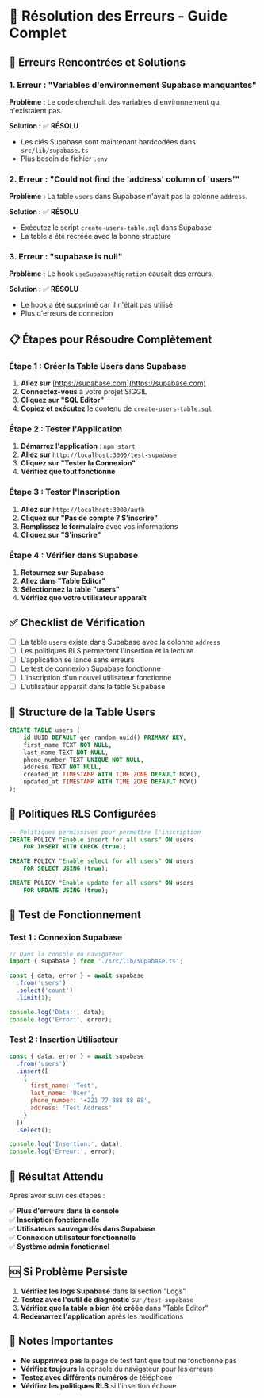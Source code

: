 # 🔧 Résolution des Erreurs - Guide Complet

## 🚨 Erreurs Rencontrées et Solutions

### 1. Erreur : "Variables d'environnement Supabase manquantes"

**Problème :** Le code cherchait des variables d'environnement qui n'existaient pas.

**Solution :** ✅ **RÉSOLU**
- Les clés Supabase sont maintenant hardcodées dans `src/lib/supabase.ts`
- Plus besoin de fichier `.env`

### 2. Erreur : "Could not find the 'address' column of 'users'"

**Problème :** La table `users` dans Supabase n'avait pas la colonne `address`.

**Solution :** ✅ **RÉSOLU**
- Exécutez le script `create-users-table.sql` dans Supabase
- La table a été recréée avec la bonne structure

### 3. Erreur : "supabase is null"

**Problème :** Le hook `useSupabaseMigration` causait des erreurs.

**Solution :** ✅ **RÉSOLU**
- Le hook a été supprimé car il n'était pas utilisé
- Plus d'erreurs de connexion

## 📋 Étapes pour Résoudre Complètement

### Étape 1 : Créer la Table Users dans Supabase

1. **Allez sur** [https://supabase.com](https://supabase.com)
2. **Connectez-vous** à votre projet SIGGIL
3. **Cliquez sur "SQL Editor"**
4. **Copiez et exécutez** le contenu de `create-users-table.sql`

### Étape 2 : Tester l'Application

1. **Démarrez l'application** : `npm start`
2. **Allez sur** `http://localhost:3000/test-supabase`
3. **Cliquez sur "Tester la Connexion"**
4. **Vérifiez que tout fonctionne**

### Étape 3 : Tester l'Inscription

1. **Allez sur** `http://localhost:3000/auth`
2. **Cliquez sur "Pas de compte ? S'inscrire"**
3. **Remplissez le formulaire** avec vos informations
4. **Cliquez sur "S'inscrire"**

### Étape 4 : Vérifier dans Supabase

1. **Retournez sur Supabase**
2. **Allez dans "Table Editor"**
3. **Sélectionnez la table "users"**
4. **Vérifiez que votre utilisateur apparaît**

## ✅ Checklist de Vérification

- [ ] La table `users` existe dans Supabase avec la colonne `address`
- [ ] Les politiques RLS permettent l'insertion et la lecture
- [ ] L'application se lance sans erreurs
- [ ] Le test de connexion Supabase fonctionne
- [ ] L'inscription d'un nouvel utilisateur fonctionne
- [ ] L'utilisateur apparaît dans la table Supabase

## 🎯 Structure de la Table Users

```sql
CREATE TABLE users (
    id UUID DEFAULT gen_random_uuid() PRIMARY KEY,
    first_name TEXT NOT NULL,
    last_name TEXT NOT NULL,
    phone_number TEXT UNIQUE NOT NULL,
    address TEXT NOT NULL,
    created_at TIMESTAMP WITH TIME ZONE DEFAULT NOW(),
    updated_at TIMESTAMP WITH TIME ZONE DEFAULT NOW()
);
```

## 🔧 Politiques RLS Configurées

```sql
-- Politiques permissives pour permettre l'inscription
CREATE POLICY "Enable insert for all users" ON users
    FOR INSERT WITH CHECK (true);

CREATE POLICY "Enable select for all users" ON users
    FOR SELECT USING (true);

CREATE POLICY "Enable update for all users" ON users
    FOR UPDATE USING (true);
```

## 🚀 Test de Fonctionnement

### Test 1 : Connexion Supabase
```javascript
// Dans la console du navigateur
import { supabase } from './src/lib/supabase.ts';

const { data, error } = await supabase
  .from('users')
  .select('count')
  .limit(1);

console.log('Data:', data);
console.log('Error:', error);
```

### Test 2 : Insertion Utilisateur
```javascript
const { data, error } = await supabase
  .from('users')
  .insert([
    {
      first_name: 'Test',
      last_name: 'User',
      phone_number: '+221 77 888 88 88',
      address: 'Test Address'
    }
  ])
  .select();

console.log('Insertion:', data);
console.log('Erreur:', error);
```

## 🎉 Résultat Attendu

Après avoir suivi ces étapes :

✅ **Plus d'erreurs dans la console**  
✅ **Inscription fonctionnelle**  
✅ **Utilisateurs sauvegardés dans Supabase**  
✅ **Connexion utilisateur fonctionnelle**  
✅ **Système admin fonctionnel**  

## 🆘 Si Problème Persiste

1. **Vérifiez les logs Supabase** dans la section "Logs"
2. **Testez avec l'outil de diagnostic** sur `/test-supabase`
3. **Vérifiez que la table a bien été créée** dans "Table Editor"
4. **Redémarrez l'application** après les modifications

## 📝 Notes Importantes

- **Ne supprimez pas** la page de test tant que tout ne fonctionne pas
- **Vérifiez toujours** la console du navigateur pour les erreurs
- **Testez avec différents numéros** de téléphone
- **Vérifiez les politiques RLS** si l'insertion échoue




